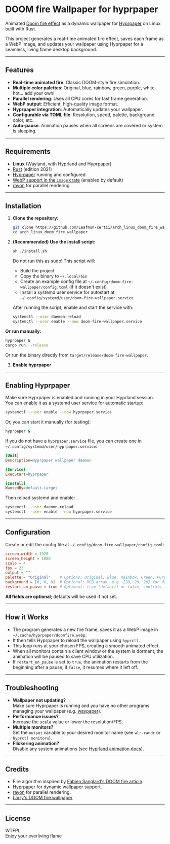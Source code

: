 # DOOM fire Wallpaper for hyprpaper

Animated [Doom fire effect](https://fabiensanglard.net/doom_fire_psx/) as a dynamic wallpaper for [Hyprpaper](https://github.com/hyprwm/hyprpaper) on Linux built with Rust.

This project generates a real-time animated fire effect, saves each frame as a WebP image, and updates your wallpaper using Hyprpaper for a seamless, living flame desktop background.

---

## Features

- **Real-time animated fire**: Classic DOOM-style fire simulation.
- **Multiple color palettes**: Original, blue, rainbow, green, purple, white-hot... add your own!
- **Parallel rendering**: Uses all CPU cores for fast frame generation.
- **WebP output**: Efficient, high-quality image format.
- **Hyprpaper integration**: Automatically updates your wallpaper.
- **Configurable via TOML file**: Resolution, speed, palette, background color, etc.
- **Auto-pause**: Animation pauses when all screens are covered or system is sleeping.

---

## Requirements

- **Linux** (Wayland, with Hyprland and Hyprpaper)
- [Rust](https://rust-lang.org/) (edition 2021)
- [Hyprpaper](https://github.com/hyprwm/hyprpaper) running and configured
- [WebP support in the `image` crate](https://crates.io/crates/image) (enabled by default)
- [rayon](https://crates.io/crates/rayon) for parallel rendering

---

## Installation

1. **Clone the repository:**
   ```sh
   git clone https://github.com/Leafmun-certii/arch_linux_doom_fire_wallpaper.git
   cd arch_linux_doom_fire_wallpaper
   ```


2. **(Recommended) Use the install script:**
   ```sh
   sh ./install.sh
   ```
   Do not run this as sudo!
   This script will:
   - Build the project
   - Copy the binary to `~/.local/bin`
   - Create an example config file at `~/.config/doom-fire-wallpaper/config.toml` (if it doesn't exist)
   - Install a systemd user service for autostart at `~/.config/systemd/user/doom-fire-wallpaper.service`

   After running the script, enable and start the service with:
   ```sh
   systemctl --user daemon-reload
   systemctl --user enable --now doom-fire-wallpaper.service
   ```

**Or run manually:**
   ```sh
   hyprpaper &
   cargo run --release
   ```
   Or run the binary directly from `target/release/doom-fire-wallpaper`.

  3. **Enable hyprpaper**

---

## Enabling Hyprpaper

Make sure Hyprpaper is enabled and running in your Hyprland session.  
You can enable it as a systemd user service for automatic startup:

```sh
systemctl --user enable --now hyprpaper.service
```

Or, you can start it manually (for testing):

```sh
hyprpaper &
```

If you do not have a `hyprpaper.service` file, you can create one in `~/.config/systemd/user/hyprpaper.service`:

```ini
[Unit]
Description=Hyprpaper wallpaper daemon

[Service]
ExecStart=hyprpaper

[Install]
WantedBy=default.target
```

Then reload systemd and enable:

```sh
systemctl --user daemon-reload
systemctl --user enable --now hyprpaper.service
```

---

## Configuration

Create or edit the config file at `~/.config/doom-fire-wallpaper/config.toml`:

```toml
screen_width = 1920
screen_height = 1080
scale = 4
fps = 23
output = ""
palette = "Original"    # Options: Original, Blue, Rainbow, Green, Purple, WhiteHot
background = [0, 0, 0]  # Optional: RGB array, e.g. [20, 20, 20] for dark gray
restart_on_pause = true # Optional: true (default) or false, controls if animation restarts after pause
```

**All fields are optional**; defaults will be used if not set.

---

## How it Works

- The program generates a new fire frame, saves it as a WebP image in `~/.cache/hyprpaper/doomfire.webp`.
- It then tells Hyprpaper to reload the wallpaper using `hyprctl`.
- This loop runs at your chosen FPS, creating a smooth animated effect.
- When all monitors contain a client window or the system is dormant, the animation will be paused to save CPU utilization.
- If `restart_on_pause` is set to `true`, the animation restarts from the beginning after a pause; if `false`, it resumes where it left off.

---

## Troubleshooting

- **Wallpaper not updating?**  
  Make sure Hyprpaper is running and you have no other programs managing your wallpaper (e.g. [waypaper](https://github.com/anufrievroman/waypaper)).
- **Performance issues?**  
  Increase the `scale` value or lower the resolution/FPS.
- **Multiple monitors?**  
  Set the `output` variable to your desired monitor name (see `wlr-randr` or `hyprctl monitors`).
- **Flickering animation?**  
  Disable any system animations (see [Hyprland animation docs](https://wiki.hypr.land/Configuring/Animations/)).

---

## Credits

- Fire algorithm inspired by [Fabien Sanglard's DOOM fire article](https://fabiensanglard.net/doom_fire_psx/).
- [Hyprpaper](https://github.com/hyprwm/hyprpaper) for dynamic wallpaper support.
- [rayon](https://crates.io/crates/rayon) for parallel rendering.
- [Larry's DOOM fire wallpaper](https://github.com/Leafmun-certii/arch_linux_doom_fire_wallpaper)

---

## License

WTFPL  
Enjoy your everliving flame
